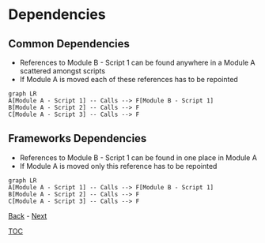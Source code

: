# Dependencies

## Common Dependencies

- References to Module B - Script 1 can be found anywhere in a Module A scattered amongst scripts
- If Module A is moved each of these references has to be repointed

```mermaid
graph LR
A[Module A - Script 1] -- Calls --> F[Module B - Script 1] 
B[Module A - Script 2] -- Calls --> F
C[Module A - Script 3] -- Calls --> F
```

## Frameworks Dependencies

- References to Module B - Script 1 can be found in one place in Module A
- If Module A is moved only this reference has to be repointed

```mermaid
graph LR
A[Module A - Script 1] -- Calls --> F[Module B - Script 1] 
B[Module A - Script 2] -- Calls --> F
C[Module A - Script 3] -- Calls --> F
```

[Back](Introduction.md) - [Next](Script_Functions_And_Types.md)

[TOC](TOC.md)
